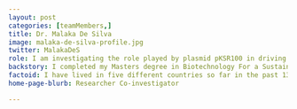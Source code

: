 ```yaml
---
layout: post
categories: [teamMembers,]
title: Dr. Malaka De Silva
image: malaka-de-silva-profile.jpg
twitter: MalakaDeS
role: I am investigating the role played by plasmid pKSR100 in driving Shigella epidemics. I am also working on deciphering plasmid dynamics of pKSR100 between different Shigella species as well as other enteric bacteria.
backstory: I completed my Masters degree in Biotechnology For a Sustainable Future from the University of East Anglia in 2011. My dissertation focused on the effect of environmental factors such as salinity, temperature and other stresses on the production of dimethylsulfoniopropionate by dinoflagellate marine plankton Crypthecodinium cohnii and Symbiodinium microadriaticum. After that, I started my PhD in Microbiology at the University of Manitoba in Canada investigating the environmental determinants of antibiotic susceptibility and virulence of the opportunistic pathogen Acinetobacter baumannii mainly focusing on Two Component Systems of A. baumannii. In 2019, I joined the research group led by Dr. Kate Baker as a post doctoral research assistant. 
factoid: I have lived in five different countries so far in the past 13 years and loved experiencing different cultures and lifestyles.
home-page-blurb: Researcher Co-investigator

---
```


